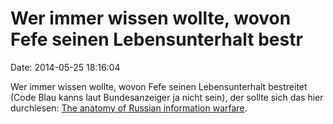 Wer immer wissen wollte, wovon Fefe seinen Lebensunterhalt bestr
================================================================

Date: 2014-05-25 18:16:04

Wer immer wissen wollte, wovon Fefe seinen Lebensunterhalt bestreitet
(Code Blau kanns laut Bundesanzeiger ja nicht sein), der sollte sich das
hier durchlesen: [The anatomy of Russian information
warfare](http://www.osw.waw.pl/sites/default/files/the_anatomy_of_russian_information_warfare.pdf).
